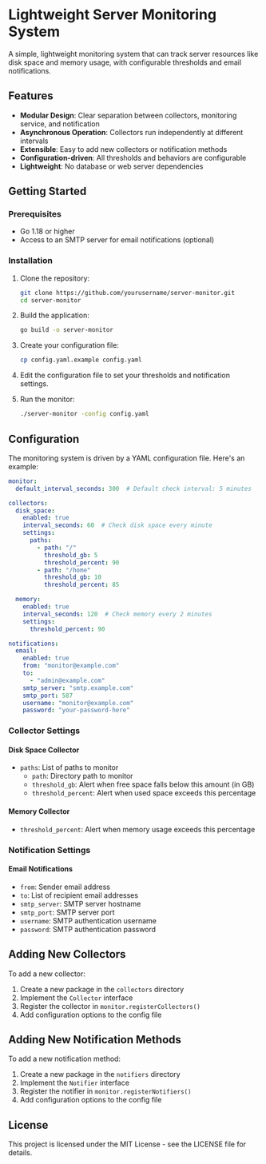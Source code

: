 # Lightweight Server Monitoring System

A simple, lightweight monitoring system that can track server resources like disk space and memory usage, with configurable thresholds and email notifications.

## Features

- **Modular Design**: Clear separation between collectors, monitoring service, and notification
- **Asynchronous Operation**: Collectors run independently at different intervals
- **Extensible**: Easy to add new collectors or notification methods
- **Configuration-driven**: All thresholds and behaviors are configurable
- **Lightweight**: No database or web server dependencies

## Getting Started

### Prerequisites

- Go 1.18 or higher
- Access to an SMTP server for email notifications (optional)

### Installation

1. Clone the repository:

   ```bash
   git clone https://github.com/yourusername/server-monitor.git
   cd server-monitor
   ```

2. Build the application:

   ```bash
   go build -o server-monitor
   ```

3. Create your configuration file:

   ```bash
   cp config.yaml.example config.yaml
   ```

4. Edit the configuration file to set your thresholds and notification settings.

5. Run the monitor:

   ```bash
   ./server-monitor -config config.yaml
   ```

## Configuration

The monitoring system is driven by a YAML configuration file. Here's an example:

```yaml
monitor:
  default_interval_seconds: 300  # Default check interval: 5 minutes

collectors:
  disk_space:
    enabled: true
    interval_seconds: 60  # Check disk space every minute
    settings:
      paths:
        - path: "/"
          threshold_gb: 5
          threshold_percent: 90
        - path: "/home"
          threshold_gb: 10
          threshold_percent: 85

  memory:
    enabled: true
    interval_seconds: 120  # Check memory every 2 minutes
    settings:
      threshold_percent: 90

notifications:
  email:
    enabled: true
    from: "monitor@example.com"
    to: 
      - "admin@example.com"
    smtp_server: "smtp.example.com"
    smtp_port: 587
    username: "monitor@example.com"
    password: "your-password-here"
```

### Collector Settings

#### Disk Space Collector

- `paths`: List of paths to monitor
  - `path`: Directory path to monitor
  - `threshold_gb`: Alert when free space falls below this amount (in GB)
  - `threshold_percent`: Alert when used space exceeds this percentage

#### Memory Collector

- `threshold_percent`: Alert when memory usage exceeds this percentage

### Notification Settings

#### Email Notifications

- `from`: Sender email address
- `to`: List of recipient email addresses
- `smtp_server`: SMTP server hostname
- `smtp_port`: SMTP server port
- `username`: SMTP authentication username
- `password`: SMTP authentication password

## Adding New Collectors

To add a new collector:

1. Create a new package in the `collectors` directory
2. Implement the `Collector` interface
3. Register the collector in `monitor.registerCollectors()`
4. Add configuration options to the config file

## Adding New Notification Methods

To add a new notification method:

1. Create a new package in the `notifiers` directory
2. Implement the `Notifier` interface
3. Register the notifier in `monitor.registerNotifiers()`
4. Add configuration options to the config file

## License

This project is licensed under the MIT License - see the LICENSE file for details.
